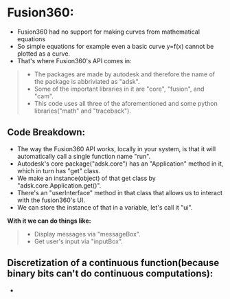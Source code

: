 # Fusion360:
- Fusion360 had no support for making curves from mathematical equations
- So simple equations for example even a basic curve y=f(x) cannot be plotted as a curve.
- That's where Fusion360's API comes in:
> - The packages are made by autodesk and therefore the name of the package is abbriviated as "adsk".
> - Some of the important libraries in it are "core", "fusion", and "cam".
> - This code uses all three of the aforementioned and some python libraries("math" and "traceback").
## Code Breakdown:
- The way the Fusion360 API works, locally in your system, is that it will automatically call a single function name "run".
- Autodesk's core package("adsk.core") has an "Application" method in it, which in turn has "get" class.
- We make an instance(object) of that get class by "adsk.core.Application.get()".
- There's an "userInterface" method in that class that allows us to interact with the fusion360's UI.
- We can store the instance of that in a variable, let's call it "ui".

**With it we can do things like:**
> - Display messages via "messageBox".
> - Get user's input via "inputBox".

## Discretization of a continuous function(because binary bits can't do continuous computations):
- 
